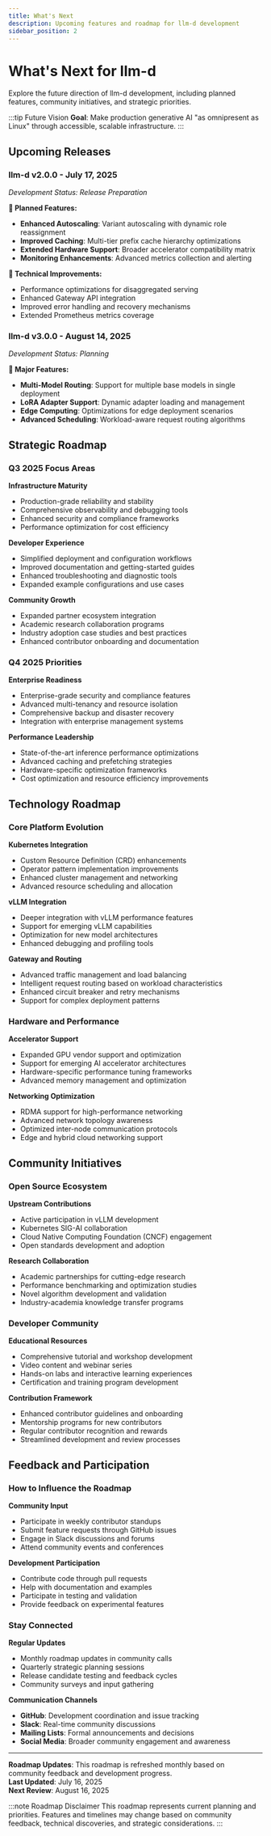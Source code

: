 ```yaml
---
title: What's Next
description: Upcoming features and roadmap for llm-d development
sidebar_position: 2
---
```


# What's Next for llm-d

Explore the future direction of llm-d development, including planned features, community initiatives, and strategic priorities.

:::tip Future Vision
**Goal**: Make production generative AI "as omnipresent as Linux" through accessible, scalable infrastructure.
:::

## Upcoming Releases

### llm-d v2.0.0 - July 17, 2025
*Development Status: Release Preparation*

**🔮 Planned Features:**
- **Enhanced Autoscaling**: Variant autoscaling with dynamic role reassignment
- **Improved Caching**: Multi-tier prefix cache hierarchy optimizations
- **Extended Hardware Support**: Broader accelerator compatibility matrix
- **Monitoring Enhancements**: Advanced metrics collection and alerting

**🔧 Technical Improvements:**
- Performance optimizations for disaggregated serving
- Enhanced Gateway API integration
- Improved error handling and recovery mechanisms
- Extended Prometheus metrics coverage

### llm-d v3.0.0 - August 14, 2025
*Development Status: Planning*

**🚀 Major Features:**
- **Multi-Model Routing**: Support for multiple base models in single deployment
- **LoRA Adapter Support**: Dynamic adapter loading and management
- **Edge Computing**: Optimizations for edge deployment scenarios
- **Advanced Scheduling**: Workload-aware request routing algorithms

## Strategic Roadmap

### Q3 2025 Focus Areas

**Infrastructure Maturity**
- Production-grade reliability and stability
- Comprehensive observability and debugging tools
- Enhanced security and compliance frameworks
- Performance optimization for cost efficiency

**Developer Experience**
- Simplified deployment and configuration workflows
- Improved documentation and getting-started guides
- Enhanced troubleshooting and diagnostic tools
- Expanded example configurations and use cases

**Community Growth**
- Expanded partner ecosystem integration
- Academic research collaboration programs
- Industry adoption case studies and best practices
- Enhanced contributor onboarding and documentation

### Q4 2025 Priorities

**Enterprise Readiness**
- Enterprise-grade security and compliance features
- Advanced multi-tenancy and resource isolation
- Comprehensive backup and disaster recovery
- Integration with enterprise management systems

**Performance Leadership**
- State-of-the-art inference performance optimizations
- Advanced caching and prefetching strategies
- Hardware-specific optimization frameworks
- Cost optimization and resource efficiency improvements

## Technology Roadmap

### Core Platform Evolution

**Kubernetes Integration**
- Custom Resource Definition (CRD) enhancements
- Operator pattern implementation improvements
- Enhanced cluster management and networking
- Advanced resource scheduling and allocation

**vLLM Integration**
- Deeper integration with vLLM performance features
- Support for emerging vLLM capabilities
- Optimization for new model architectures
- Enhanced debugging and profiling tools

**Gateway and Routing**
- Advanced traffic management and load balancing
- Intelligent request routing based on workload characteristics
- Enhanced circuit breaker and retry mechanisms
- Support for complex deployment patterns

### Hardware and Performance

**Accelerator Support**
- Expanded GPU vendor support and optimization
- Support for emerging AI accelerator architectures
- Hardware-specific performance tuning frameworks
- Advanced memory management and optimization

**Networking Optimization**
- RDMA support for high-performance networking
- Advanced network topology awareness
- Optimized inter-node communication protocols
- Edge and hybrid cloud networking support

## Community Initiatives

### Open Source Ecosystem

**Upstream Contributions**
- Active participation in vLLM development
- Kubernetes SIG-AI collaboration
- Cloud Native Computing Foundation (CNCF) engagement
- Open standards development and adoption

**Research Collaboration**
- Academic partnerships for cutting-edge research
- Performance benchmarking and optimization studies
- Novel algorithm development and validation
- Industry-academia knowledge transfer programs

### Developer Community

**Educational Resources**
- Comprehensive tutorial and workshop development
- Video content and webinar series
- Hands-on labs and interactive learning experiences
- Certification and training program development

**Contribution Framework**
- Enhanced contributor guidelines and onboarding
- Mentorship programs for new contributors
- Regular contributor recognition and rewards
- Streamlined development and review processes

## Feedback and Participation

### How to Influence the Roadmap

**Community Input**
- Participate in weekly contributor standups
- Submit feature requests through GitHub issues
- Engage in Slack discussions and forums
- Attend community events and conferences

**Development Participation**
- Contribute code through pull requests
- Help with documentation and examples
- Participate in testing and validation
- Provide feedback on experimental features

### Stay Connected

**Regular Updates**
- Monthly roadmap updates in community calls
- Quarterly strategic planning sessions
- Release candidate testing and feedback cycles
- Community surveys and input gathering

**Communication Channels**
- **GitHub**: Development coordination and issue tracking
- **Slack**: Real-time community discussions
- **Mailing Lists**: Formal announcements and decisions
- **Social Media**: Broader community engagement and awareness

---

**Roadmap Updates**: This roadmap is refreshed monthly based on community feedback and development progress.  
**Last Updated**: July 16, 2025  
**Next Review**: August 16, 2025

:::note Roadmap Disclaimer
This roadmap represents current planning and priorities. Features and timelines may change based on community feedback, technical discoveries, and strategic considerations.
:::